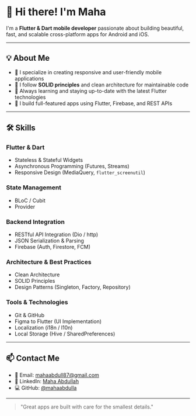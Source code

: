 # 👋 Hi there! I'm Maha

I'm a **Flutter & Dart mobile developer** passionate about building beautiful, fast, and scalable cross-platform apps for Android and iOS.

---

## 💡 About Me
- 📱 I specialize in creating responsive and user-friendly mobile applications
- 🧠 I follow **SOLID principles** and clean architecture for maintainable code
- 🚀 Always learning and staying up-to-date with the latest Flutter technologies
- 🔗 I build full-featured apps using Flutter, Firebase, and REST APIs

---

## 🛠️ Skills

### Flutter & Dart
- Stateless & Stateful Widgets
- Asynchronous Programming (Futures, Streams)
- Responsive Design (MediaQuery, `flutter_screenutil`)

### State Management
- BLoC / Cubit
- Provider
  

### Backend Integration
- RESTful API Integration (Dio / http)
- JSON Serialization & Parsing
- Firebase (Auth, Firestore, FCM)

### Architecture & Best Practices
- Clean Architecture
- SOLID Principles
- Design Patterns (Singleton, Factory, Repository)

### Tools & Technologies
- Git & GitHub
- Figma to Flutter (UI Implementation)
- Localization (i18n / l10n)
- Local Storage (Hive / SharedPreferences)

---


## 📫 Contact Me

- 📧 Email: mahaabdull87@gmail.com  
- 💼 LinkedIn: [Maha Abdullah]([https://www.linkedin.com/in/maha-abdullah](https://www.linkedin.com/in/maha-alattas-1478a92a3?utm_source=share&utm_campaign=share_via&utm_content=profile&utm_medium=android_app))  
- 💻 GitHub: [@mahaabdulla](https://github.com/mahaabdulla)

---

> "Great apps are built with care for the smallest details."


<!---
mahaabdulla/mahaabdulla is a ✨ special ✨ repository because its `README.md` (this file) appears on your GitHub profile.
You can click the Preview link to take a look at your changes.
--->
